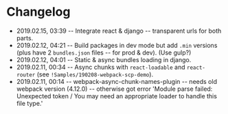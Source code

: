 # Changelog

- 2019.02.15, 03:39 -- Integrate react & django -- transparent urls for both parts.
- 2019.02.12, 04:21 -- Build packages in dev mode but add `.min` versions (plus have 2 `bundles.json` files -- for prod & dev). (Use gulp?)
- 2019.02.12, 04:01 -- Static & async bundles loading in django.
- 2019.02.11, 00:34 -- Async chunks with `react-loadable` and `react-router` (see `!Samples/190208-webpack-scp-demo`).
- 2019.02.11, 00:14 -- webpack-async-chunk-names-plugin -- needs old webpack version (4.12.0) -- otherwise got error 'Module parse failed: Unexpected token / You may need an appropriate loader to handle this file type.'
